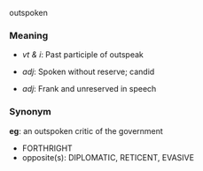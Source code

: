 outspoken
### Meaning
+ _vt & i_: Past participle of outspeak

+ _adj_: Spoken without reserve; candid
+ _adj_: Frank and unreserved in speech

### Synonym

__eg__: an outspoken critic of the government

+ FORTHRIGHT
+ opposite(s): DIPLOMATIC, RETICENT, EVASIVE


